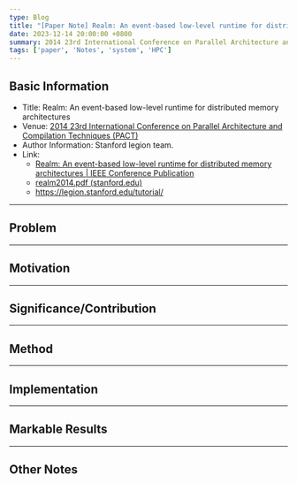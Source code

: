 ```yaml
---
type: Blog
title: "[Paper Note] Realm: An event-based low-level runtime for distributed memory architectures"
date: 2023-12-14 20:00:00 +0800
summary: 2014 23rd International Conference on Parallel Architecture and Compilation Techniques (PACT 2014)
tags: ['paper', 'Notes', 'system', 'HPC']
---
```


## Basic Information

- Title: Realm: An event-based low-level runtime for distributed memory architectures
- Venue: [2014 23rd International Conference on Parallel Architecture and Compilation Techniques (PACT)](https://ieeexplore.ieee.org/xpl/conhome/7835342/proceeding)
- Author Information: Stanford legion team.
- Link:
	- [Realm: An event-based low-level runtime for distributed memory architectures | IEEE Conference Publication](https://ieeexplore.ieee.org/document/7855905)
	- [realm2014.pdf (stanford.edu)](https://legion.stanford.edu/pdfs/realm2014.pdf)
	- https://legion.stanford.edu/tutorial/

---

## Problem



---

## Motivation

---

## Significance/Contribution

---

## Method

---

## Implementation

---

## Markable Results

---

## Other Notes